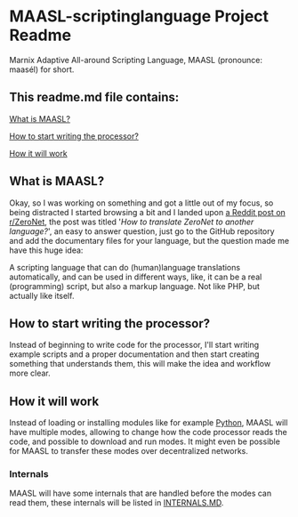 # MAASL-scriptinglanguage Project Readme
 Marnix Adaptive All-around Scripting Language, MAASL (pronounce: maasél) for short.

## This readme.md file contains:

[What is MAASL?](#what-is-maasl)

[How to start writing the processor?](#how-to-start-writing-the-processor)

[How it will work](#how-it-will-work)

## What is MAASL?

Okay, so I was working on something and got a little out of my focus, so being distracted I started browsing a bit and I landed upon [a Reddit post on r/ZeroNet](https://www.reddit.com/r/zeronet/comments/fklzbv/how_to_translate_zeronet_to_another_language/), the post was titled '*How to translate ZeroNet to another language?*', an easy to answer question, just go to the GitHub repository and add the documentary files for your language, but the question made me have this huge idea:

A scripting language that can do (human)language translations automatically, and can be used in different ways, like, it can be a real (programming) script, but also a markup language. Not like PHP, but actually like itself.

## How to start writing the processor?

Instead of beginning to write code for the processor, I'll start writing example scripts and a proper documentation and then start creating something that understands them, this will make the idea and workflow more clear.

## How it will work

Instead of loading or installing modules like for example [Python](https://docs.python.org/3/tutorial/modules.html), MAASL will have multiple modes, allowing to change how the code processor reads the code, and possible to download and run modes. It might even be possible for MAASL to transfer these modes over decentralized networks.

### Internals

MAASL will have some internals that are handled before the modes can read them, these internals will be listed in [INTERNALS.MD](docs/INTERNALS/index.md).
